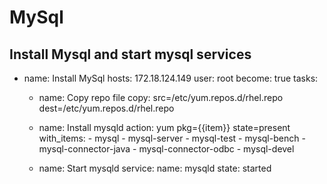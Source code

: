 # MySql
Install Mysql and start mysql services
---
- name: Install MySql
  hosts: 172.18.124.149
  user: root
  become: true
  tasks:
  - name: Copy repo file
    copy: src=/etc/yum.repos.d/rhel.repo dest=/etc/yum.repos.d/rhel.repo

  - name: Install mysqld
    action: yum pkg={{item}} state=present
    with_items:
        - mysql
        - mysql-server
        - mysql-test
        - mysql-bench
        - mysql-connector-java
        - mysql-connector-odbc
        - mysql-devel


  - name: Start mysqld
    service:
      name: mysqld
      state: started
